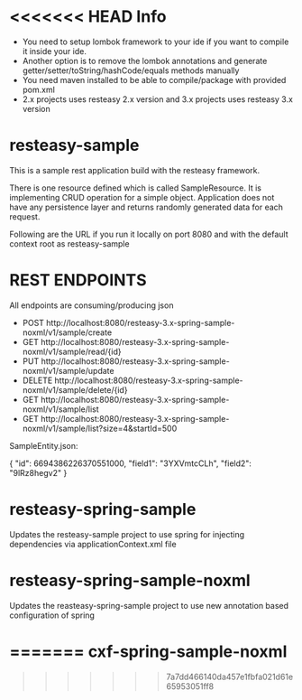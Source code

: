 <<<<<<< HEAD
Info
============
- You need to setup lombok framework to your ide if you want to compile it inside your ide.
- Another option is to remove the lombok annotations and generate getter/setter/toString/hashCode/equals methods manually
- You need maven installed to be able to compile/package with provided pom.xml
- 2.x projects uses resteasy 2.x version and 3.x projects uses resteasy 3.x version

resteasy-sample
===============

This is a sample rest application build with the resteasy framework.


There is one resource defined which is called SampleResource. It is implementing CRUD operation for a simple object. Application does not have any persistence layer and returns randomly generated data for each request.


Following are the URL if you run it locally on port 8080 and with the default context root as resteasy-sample


REST ENDPOINTS
===============

All endpoints are consuming/producing json 


- POST    http://localhost:8080/resteasy-3.x-spring-sample-noxml/v1/sample/create
- GET     http://localhost:8080/resteasy-3.x-spring-sample-noxml/v1/sample/read/{id}
- PUT     http://localhost:8080/resteasy-3.x-spring-sample-noxml/v1/sample/update
- DELETE  http://localhost:8080/resteasy-3.x-spring-sample-noxml/v1/sample/delete/{id}
- GET  http://localhost:8080/resteasy-3.x-spring-sample-noxml/v1/sample/list
- GET  http://localhost:8080/resteasy-3.x-spring-sample-noxml/v1/sample/list?size=4&startId=500


SampleEntity.json:

{
"id": 6694386226370551000,
"field1": "3YXVmtcCLh",
"field2": "9lRz8hegv2"
}


resteasy-spring-sample
======================

Updates the resteasy-sample project to use spring for injecting dependencies via applicationContext.xml file


resteasy-spring-sample-noxml
============================

Updates the reasteasy-spring-sample project to use new annotation based configuration of spring

=======
cxf-spring-sample-noxml
=======================
>>>>>>> 7a7dd466140da457e1fbfa021d61e65953051ff8
